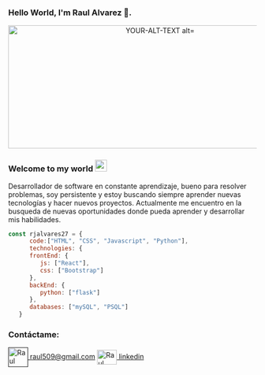 ### Hello World, I'm Raul Alvarez 👋.


<div id="header" align="center">
<picture class="w-25">
<source media="(prefers-color-scheme: light) alt="bootstrap" width="600" height="250"" srcset="https://github.com/rjalvarez27/rjalvarez27/assets/122297344/d68ae2a4-ba84-4bab-8dca-a62edf4bdf27">
<img alt="YOUR-ALT-TEXT alt="bootstrap" width="600" height="250" " src="https://github.com/rjalvarez27/rjalvarez27/assets/122297344/d68ae2a4-ba84-4bab-8dca-a62edf4bdf27">
</picture>
</div>       

### Welcome to my world <img src="https://github.com/TheDudeThatCode/TheDudeThatCode/blob/master/Assets/Earth.gif" width="24px"> 

Desarrollador de software en constante aprendizaje, bueno para resolver problemas, soy persistente y estoy buscando siempre aprender nuevas tecnologías y hacer nuevos        proyectos. Actualmente me encuentro en la busqueda de nuevas oportunidades donde pueda aprender y desarrollar mis habilidades. 


```js
const rjalvares27 = {
      code:["HTML", "CSS", "Javascript", "Python"],
      technologies: {
      frontEnd: {
         js: ["React"],
         css: ["Bootstrap"]
      },
      backEnd: {
         python: ["flask"]
      },
      databases: ["mySQL", "PSQL"]
   }
```
<h3 align="left">Contáctame:</h3>
<p align="left">
<a href="" target="blank"><img align="center" src="" alt="Raul Alvarez" height="40" width="40" /> raul509@gmail.com</a> 
<a href="https://www.linkedin.com/in/raul-alvarez-497543144/" target="blank"><img align="center" src="https://raw.githubusercontent.com/rahuldkjain/github-profile-readme-generator/master/src/images/icons/Social/linked-in-alt.svg" alt="Raul Alvarez" height="30" width="40" /> linkedin </a> 
</p>
      
      
      
  
      
